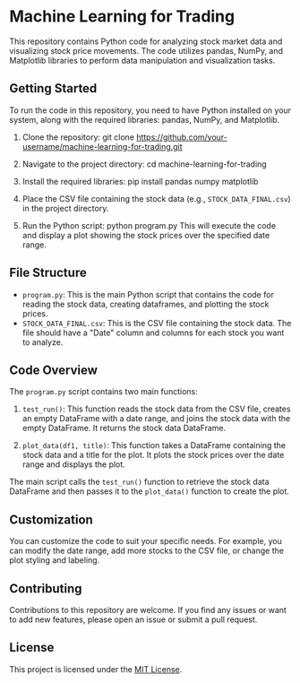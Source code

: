# Machine Learning for Trading

This repository contains Python code for analyzing stock market data and visualizing stock price movements. The code utilizes pandas, NumPy, and Matplotlib libraries to perform data manipulation and visualization tasks.

## Getting Started

To run the code in this repository, you need to have Python installed on your system, along with the required libraries: pandas, NumPy, and Matplotlib.

1. Clone the repository:
   git clone https://github.com/your-username/machine-learning-for-trading.git

2. Navigate to the project directory:
   cd machine-learning-for-trading
3. Install the required libraries:
   pip install pandas numpy matplotlib
4. Place the CSV file containing the stock data (e.g., `STOCK_DATA_FINAL.csv`) in the project directory.

5. Run the Python script:
  python program.py
This will execute the code and display a plot showing the stock prices over the specified date range.

## File Structure

- `program.py`: This is the main Python script that contains the code for reading the stock data, creating dataframes, and plotting the stock prices.
- `STOCK_DATA_FINAL.csv`: This is the CSV file containing the stock data. The file should have a "Date" column and columns for each stock you want to analyze.

## Code Overview

The `program.py` script contains two main functions:

1. `test_run()`: This function reads the stock data from the CSV file, creates an empty DataFrame with a date range, and joins the stock data with the empty DataFrame. It returns the stock data DataFrame.

2. `plot_data(df1, title)`: This function takes a DataFrame containing the stock data and a title for the plot. It plots the stock prices over the date range and displays the plot.

The main script calls the `test_run()` function to retrieve the stock data DataFrame and then passes it to the `plot_data()` function to create the plot.

## Customization

You can customize the code to suit your specific needs. For example, you can modify the date range, add more stocks to the CSV file, or change the plot styling and labeling.

## Contributing

Contributions to this repository are welcome. If you find any issues or want to add new features, please open an issue or submit a pull request.

## License

This project is licensed under the [MIT License](LICENSE).
